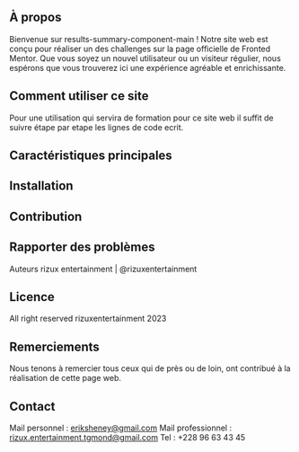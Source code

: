 <!-- Bienvenue sur README - [results-summary-component-main | Fronted Mentor Test 2 (Newbie)] -->

## À propos

Bienvenue sur results-summary-component-main ! Notre site web est conçu pour réaliser un des challenges sur la page officielle de Fronted Mentor. Que vous soyez un nouvel utilisateur ou un visiteur régulier, nous espérons que vous trouverez ici une expérience agréable et enrichissante.

## Comment utiliser ce site
Pour une utilisation qui servira de formation pour ce site web il suffit de suivre étape par etape les lignes de code ecrit.

## Caractéristiques principales
<!-- empty -->

## Installation
<!-- empty -->

## Contribution
<!-- empty -->

## Rapporter des problèmes
<!-- empty -->

Auteurs
rizux entertainment | @rizuxentertainment

## Licence
All right reserved rizuxentertainment 2023

## Remerciements
Nous tenons à remercier tous ceux qui de près ou de loin, ont contribué à la réalisation de cette page web.

## Contact
Mail personnel : eriksheney@gmail.com
Mail professionnel : rizux.entertainment.tgmond@gmail.com
Tel : +228 96 63 43 45

